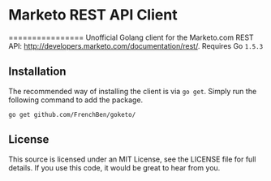 # Marketo REST API Client
================
Unofficial Golang client for the Marketo.com REST API: http://developers.marketo.com/documentation/rest/. Requires Go `1.5.3`


Installation
----------------
The recommended way of installing the client is via `go get`. Simply run the following command to add the package.

    go get github.com/FrenchBen/goketo/

License
----------------
This source is licensed under an MIT License, see the LICENSE file for full details. If you use this code, it would be great to hear from you.
